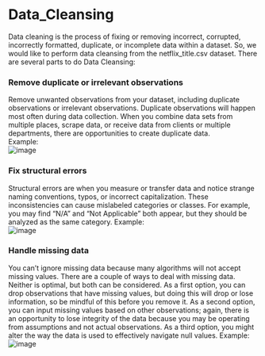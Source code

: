 # Data_Cleansing
Data cleaning is the process of fixing or removing incorrect, corrupted, incorrectly formatted, duplicate, or incomplete data within a dataset. So, we would like to perform data cleansing from the netflix_title.csv dataset. There are several parts to do Data Cleansing:
### Remove duplicate or irrelevant observations
Remove unwanted observations from your dataset, including duplicate observations or irrelevant observations. Duplicate observations will happen most often during data collection. When you combine data sets from multiple places, scrape data, or receive data from clients or multiple departments, there are opportunities to create duplicate data.  
Example:  
![image](https://github.com/YulianaYuliana/Data_Cleansing/assets/146516342/744b8edc-be8a-4572-8f2c-bc06796817ca)

### Fix structural errors
Structural errors are when you measure or transfer data and notice strange naming conventions, typos, or incorrect capitalization. These inconsistencies can cause mislabeled categories or classes. For example, you may find “N/A” and “Not Applicable” both appear, but they should be analyzed as the same category.
Example:  
![image](https://github.com/YulianaYuliana/Data_Cleansing/assets/146516342/4f09fa6c-9b30-40b7-9235-aa78270ac457)

### Handle missing data
You can’t ignore missing data because many algorithms will not accept missing values. There are a couple of ways to deal with missing data. Neither is optimal, but both can be considered.
As a first option, you can drop observations that have missing values, but doing this will drop or lose information, so be mindful of this before you remove it.
As a second option, you can input missing values based on other observations; again, there is an opportunity to lose integrity of the data because you may be operating from assumptions and not actual observations.
As a third option, you might alter the way the data is used to effectively navigate null values.
Example:  
![image](https://github.com/YulianaYuliana/Data_Cleansing/assets/146516342/63d1dddf-6964-4252-9ebe-494cb6c1208b)
